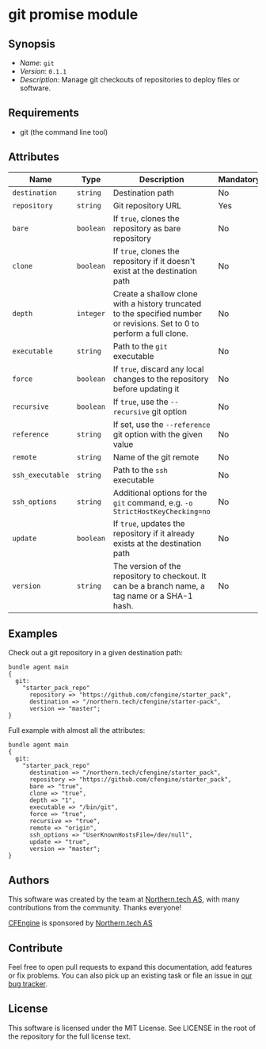 # git promise module

## Synopsis

* *Name*: `git`
* *Version*: `0.1.1`
* *Description*: Manage git checkouts of repositories to deploy files or software.

## Requirements

* git (the command line tool)

## Attributes

| Name | Type | Description| Mandatory | Default |
| --- | --- | --- | --- | --- |
| `destination` | `string` | Destination path | No | Promiser |
| `repository` | `string` | Git repository URL | Yes | - |
| `bare` | `boolean` | If `true`, clones the repository as bare repository | No | - |
| `clone` | `boolean` | If `true`, clones the repository if it doesn't exist at the destination path | No | - |
| `depth` | `integer` | Create a shallow clone with a history truncated to the specified number or revisions. Set to 0 to perform a full clone. | No | `0` |
| `executable` | `string` | Path to the `git` executable | No | `git` |
| `force` | `boolean` | If `true`, discard any local changes to the repository before updating it | No | - |
| `recursive` | `boolean` | If `true`, use the `--recursive` git option | No | `yes` |
| `reference` | `string` | If set, use the `--reference` git option with the given value | No | - |
| `remote` | `string` | Name of the git remote | No | `origin` |
| `ssh_executable` | `string` | Path to the `ssh` executable | No | `ssh` |
| `ssh_options` | `string` | Additional options for the `git` command, e.g. `-o StrictHostKeyChecking=no` | No | - |
| `update` | `boolean` | If `true`, updates the repository if it already exists at the destination path | No | - |
| `version` | `string` | The version of the repository to checkout. It can be a branch name, a tag name or a SHA-1 hash. | No | `HEAD` |

## Examples

Check out a git repository in a given destination path:

```cfengine3
bundle agent main
{
  git:
    "starter_pack_repo"
      repository => "https://github.com/cfengine/starter_pack",
      destination => "/northern.tech/cfengine/starter-pack",
      version => "master";
}
```

Full example with almost all the attributes:

```cfengine3
bundle agent main
{
  git:
    "starter_pack_repo"
      destination => "/northern.tech/cfengine/starter_pack",
      repository => "https://github.com/cfengine/starter_pack",
      bare => "true",
      clone => "true",
      depth => "1",
      executable => "/bin/git",
      force => "true",
      recursive => "true",
      remote => "origin",
      ssh_options => "UserKnownHostsFile=/dev/null",
      update => "true",
      version => "master";
}
```

## Authors

This software was created by the team at [Northern.tech AS](https://northern.tech), with many contributions from the community. Thanks everyone!

[CFEngine](https://cfengine.com) is sponsored by [Northern.tech AS](https://northern.tech)

## Contribute

Feel free to open pull requests to expand this documentation, add features or fix problems.
You can also pick up an existing task or file an issue in [our bug tracker](https://tracker.mender.io/issues/).

## License

This software is licensed under the MIT License. See LICENSE in the root of the repository for the full license text.


